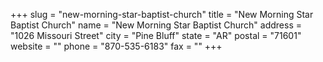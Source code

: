 +++
slug = "new-morning-star-baptist-church"
title = "New Morning Star Baptist Church"
name = "New Morning Star Baptist Church"
address = "1026 Missouri Street"
city = "Pine Bluff"
state = "AR"
postal = "71601"
website = ""
phone = "870-535-6183"
fax = ""
+++
